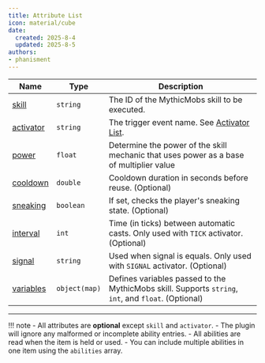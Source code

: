```yaml
---
title: Attribute List
icon: material/cube
date:
  created: 2025-8-4
  updated: 2025-8-5
authors:
- phanisment
---
```


| Name                              | Type          | Description |
|-----------------------------------|---------------|-------------|
| [skill](./skill-activator.md)     | `string`      | The ID of the MythicMobs skill to be executed. |
| [activator](./skill-activator.md) | `string`      | The trigger event name. See [Activator List](../activator-list.md). |
| [power](./power.md)               | `float`       | Determine the power of the skill mechanic that uses power as a base of multiplier value |
| [cooldown](./cooldown.md)         | `double`      | Cooldown duration in seconds before reuse. (Optional) |
| [sneaking](./sneaking.md)         | `boolean`     | If set, checks the player's sneaking state. (Optional) |
| [interval](./interval.md)         | `int`         | Time (in ticks) between automatic casts. Only used with `TICK` activator. (Optional) |
| [signal](./signal.md)             | `string`      | Used when signal is equals. Only used with `SIGNAL` activator. (Optional) |
| [variables](./variables.md)       | `object(map)` | Defines variables passed to the MythicMobs skill. Supports `string`, `int`, and `float`. (Optional) |

---

!!! note
    - All attributes are **optional** except `skill` and `activator`.
    - The plugin will ignore any malformed or incomplete ability entries.
    - All abilities are read when the item is held or used.
    - You can include multiple abilities in one item using the `abilities` array.